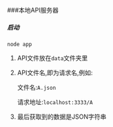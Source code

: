###本地API服务器
#####  启动
`node app`

1. API文件放在`data`文件夹里
2. API文件名,即为请求名,例如:

    文件名:`A.json`

    请求地址:`localhost:3333/A`
3. 最后获取到的数据是JSON字符串

